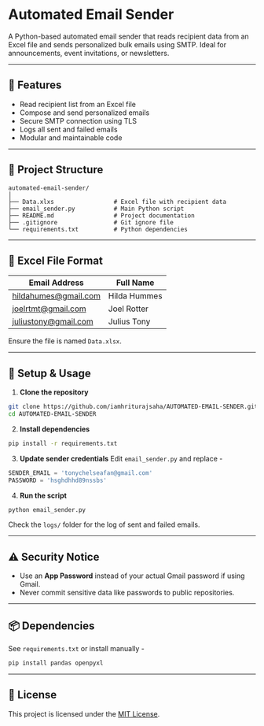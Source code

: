 # Automated Email Sender

A Python-based automated email sender that reads recipient data from an Excel file and sends personalized bulk emails using SMTP. Ideal for announcements, event invitations, or newsletters.

---

## 🚀 Features

- Read recipient list from an Excel file
- Compose and send personalized emails
- Secure SMTP connection using TLS
- Logs all sent and failed emails
- Modular and maintainable code

---

## 📁 Project Structure

```
automated-email-sender/
│
├── Data.xlxs                 # Excel file with recipient data       
├── email_sender.py           # Main Python script
├── README.md                 # Project documentation
├── .gitignore                # Git ignore file
└── requirements.txt          # Python dependencies
```

---

## 📄 Excel File Format

| Email Address         | Full Name     |
|-----------------------|---------------|
| hildahumes@gmail.com  | Hilda Hummes  |
| joelrtmt@gmail.com    | Joel Rotter   |
| juliustony@gmail.com  | Julius Tony   |

Ensure the file is named `Data.xlsx`.

---

## 🔐 Setup & Usage

1. **Clone the repository**
```bash
git clone https://github.com/iamhriturajsaha/AUTOMATED-EMAIL-SENDER.git
cd AUTOMATED-EMAIL-SENDER
```

2. **Install dependencies**
```bash
pip install -r requirements.txt
```

3. **Update sender credentials**
Edit `email_sender.py` and replace -
```python
SENDER_EMAIL = 'tonychelseafan@gmail.com'
PASSWORD = 'hsghdhhd89nssbs'
```

4. **Run the script**
```bash
python email_sender.py
```

Check the `logs/` folder for the log of sent and failed emails.

---

## ⚠️ Security Notice
- Use an **App Password** instead of your actual Gmail password if using Gmail.
- Never commit sensitive data like passwords to public repositories.

---

## 📦 Dependencies
See `requirements.txt` or install manually -
```bash
pip install pandas openpyxl
```

---

## 📝 License

This project is licensed under the [MIT License](LICENSE).
